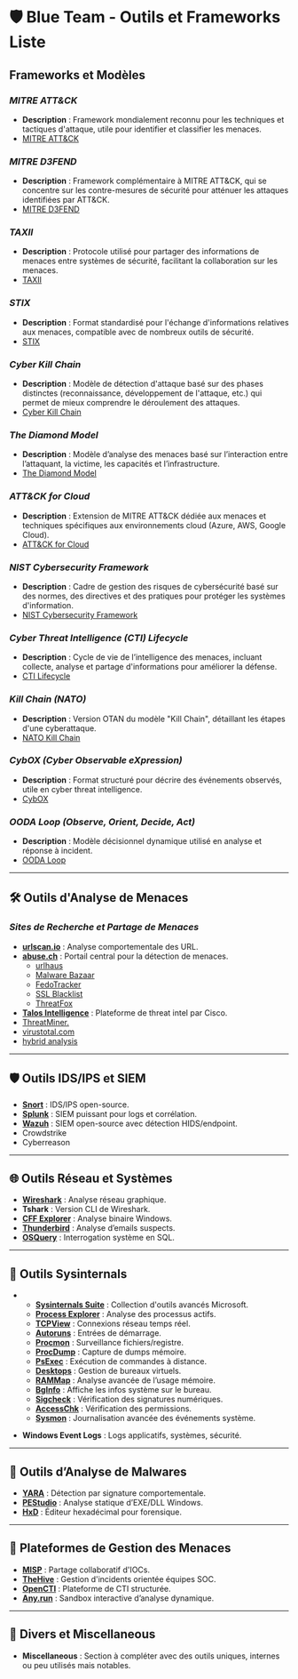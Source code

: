 # 🛡️ Blue Team - Outils et Frameworks Liste

##  Frameworks et Modèles

### *MITRE ATT&CK*
- **Description** : Framework mondialement reconnu pour les techniques et tactiques d'attaque, utile pour identifier et classifier les menaces.
- [MITRE ATT&CK](https://attack.mitre.org/)

### *MITRE D3FEND*
- **Description** : Framework complémentaire à MITRE ATT&CK, qui se concentre sur les contre-mesures de sécurité pour atténuer les attaques identifiées par ATT&CK.
- [MITRE D3FEND](https://d3fend.mitre.org/)

### *TAXII*
- **Description** : Protocole utilisé pour partager des informations de menaces entre systèmes de sécurité, facilitant la collaboration sur les menaces.
- [TAXII](https://oasis-open.github.io/cti-documentation/taxii2/)

### *STIX*
- **Description** : Format standardisé pour l'échange d'informations relatives aux menaces, compatible avec de nombreux outils de sécurité.
- [STIX](https://oasis-open.github.io/cti-documentation/stix/)

### *Cyber Kill Chain*
- **Description** : Modèle de détection d'attaque basé sur des phases distinctes (reconnaissance, développement de l'attaque, etc.) qui permet de mieux comprendre le déroulement des attaques.
- [Cyber Kill Chain](obsidian://open?vault=TryHackMe-Obsidian-main&file=SOC%20cours%2F0%20Cyber%20Defence%20Frameworks%2F2%20Cyber%20Kill%20Chain%2F0%20Intro%20%26%20Kill%20Chain)

### *The Diamond Model*
- **Description** : Modèle d’analyse des menaces basé sur l’interaction entre l’attaquant, la victime, les capacités et l’infrastructure.
- [The Diamond Model](obsidian://open?vault=TryHackMe-Obsidian-main&file=SOC%20cours%2F0%20Cyber%20Defence%20Frameworks%2F4%20Diamond%20Model%2F0%20The%20Diamond%20Model)

### *ATT&CK for Cloud*
- **Description** : Extension de MITRE ATT&CK dédiée aux menaces et techniques spécifiques aux environnements cloud (Azure, AWS, Google Cloud).
- [ATT&CK for Cloud](https://attack.mitre.org/matrices/cloud/)

### *NIST Cybersecurity Framework*
- **Description** : Cadre de gestion des risques de cybersécurité basé sur des normes, des directives et des pratiques pour protéger les systèmes d'information.
- [NIST Cybersecurity Framework](https://www.nist.gov/cyberframework)

### *Cyber Threat Intelligence (CTI) Lifecycle*
- **Description** : Cycle de vie de l’intelligence des menaces, incluant collecte, analyse et partage d'informations pour améliorer la défense.
- [CTI Lifecycle](https://www.sans.org/cyber-security-summit/archives/file/33227/)

### *Kill Chain (NATO)*
- **Description** : Version OTAN du modèle "Kill Chain", détaillant les étapes d'une cyberattaque.
- [NATO Kill Chain](https://www.nato.int/cps/en/natolive/topics_cyber_defence.htm)

### *CybOX (Cyber Observable eXpression)*
- **Description** : Format structuré pour décrire des événements observés, utile en cyber threat intelligence.
- [CybOX](https://oasis-open.github.io/cti-documentation/cybox/)

### *OODA Loop (Observe, Orient, Decide, Act)*
- **Description** : Modèle décisionnel dynamique utilisé en analyse et réponse à incident.
- [OODA Loop](https://www.mindtools.com/pages/article/ooda-loop.htm)

---

## 🛠️ Outils d'Analyse de Menaces

### *Sites de Recherche et Partage de Menaces*

- **[urlscan.io](https://urlscan.io/)** : Analyse comportementale des URL.
- **[abuse.ch](https://abuse.ch/)** : Portail central pour la détection de menaces.
  - [urlhaus](https://urlhaus.abuse.ch/)
  - [Malware Bazaar](https://bazaar.abuse.ch/)
  - [FedoTracker](https://fedotracker.abuse.ch/)
  - [SSL Blacklist](https://sslbl.abuse.ch/)
  - [ThreatFox](https://threatfox.abuse.ch/)
- **[Talos Intelligence](https://www.talosintelligence.com/)** : Plateforme de threat intel par Cisco.
- [ThreatMiner.](https://www.threatminer.org/host.php?q=23.22.63.114#gsc.tab=0&gsc.q=23.22.63.114&gsc.page=1)
- [virustotal.com](http://virustotal.com/)
- [hybrid analysis]([https://www.hybrid-analysis.com/sample/9709473ab351387aab9e816eff3910b9f28a7a70202e250ed46dba8f820f34a8?environmentId=100](https://www.hybrid-analysis.com/sample/9709473ab351387aab9e816eff3910b9f28a7a70202e250ed46dba8f820f34a8?environmentId=100))

---

## 🛡️ Outils IDS/IPS et SIEM

- **[Snort](obsidian://open?vault=TryHackMe-Obsidian-main&file=Cybersecurity%20manual%2F1.%20Blue%20team%2FSnort)** : IDS/IPS open-source.
- **[Splunk](obsidian://open?vault=TryHackMe-Obsidian-main&file=Cybersecurity%20manual%2F1.%20Blue%20team%2FSplunk)** : SIEM puissant pour logs et corrélation.
- **[Wazuh](https://wazuh.com/)** : SIEM open-source avec détection HIDS/endpoint.
- Crowdstrike
- Cyberreason

---

## 🌐 Outils Réseau et Systèmes

- **[Wireshark](https://www.wireshark.org/)** : Analyse réseau graphique.
- **Tshark** : Version CLI de Wireshark.
- **[CFF Explorer](https://ntcore.com/?page_id=388)** : Analyse binaire Windows.
- **[Thunderbird](https://www.mozilla.org/en-US/thunderbird/)** : Analyse d’emails suspects.
- **[OSQuery](https://osquery.io/)** : Interrogation système en SQL.

---

## 🔎 Outils Sysinternals 

- - **[Sysinternals Suite](https://learn.microsoft.com/en-us/sysinternals/)** : Collection d'outils avancés Microsoft.
  - **[Process Explorer](https://docs.microsoft.com/en-us/sysinternals/downloads/process-explorer)** : Analyse des processus actifs.
  - **[TCPView](https://docs.microsoft.com/en-us/sysinternals/downloads/tcpview)** : Connexions réseau temps réel.
  - **[Autoruns](https://docs.microsoft.com/en-us/sysinternals/downloads/autoruns)** : Entrées de démarrage.
  - **[Procmon](https://docs.microsoft.com/en-us/sysinternals/downloads/procmon)** : Surveillance fichiers/registre.
  - **[ProcDump](https://docs.microsoft.com/en-us/sysinternals/downloads/procdump)** : Capture de dumps mémoire.
  - **[PsExec](https://docs.microsoft.com/en-us/sysinternals/downloads/psexec)** : Exécution de commandes à distance.
  - **[Desktops](https://docs.microsoft.com/en-us/sysinternals/downloads/desktops)** : Gestion de bureaux virtuels.
  - **[RAMMap](https://docs.microsoft.com/en-us/sysinternals/downloads/rammap)** : Analyse avancée de l’usage mémoire.
  - **[BgInfo](https://docs.microsoft.com/en-us/sysinternals/downloads/bginfo)** : Affiche les infos système sur le bureau.
  - **[Sigcheck](https://docs.microsoft.com/en-us/sysinternals/downloads/sigcheck)** : Vérification des signatures numériques.
  - **[AccessChk](https://docs.microsoft.com/en-us/sysinternals/downloads/accesschk)** : Vérification des permissions.
  - **[Sysmon](https://learn.microsoft.com/en-us/sysinternals/downloads/sysmon)** : Journalisation avancée des événements système.
  
- **Windows Event Logs** : Logs applicatifs, systèmes, sécurité.


---

## 🧬 Outils d’Analyse de Malwares

- **[YARA](https://virustotal.github.io/yara/)** : Détection par signature comportementale.
- **[PEStudio](https://www.winitor.com/)** : Analyse statique d’EXE/DLL Windows.
- **[HxD](https://mh-nexus.de/en/hxd/)** : Éditeur hexadécimal pour forensique.

---

## 🧩 Plateformes de Gestion des Menaces

- **[MISP](https://www.misp-project.org/)** : Partage collaboratif d'IOCs.
- **[TheHive](https://thehive-project.org/)** : Gestion d'incidents orientée équipes SOC.
- **[OpenCTI](https://www.opencti.io/)** : Plateforme de CTI structurée.
- **[Any.run](https://any.run/)** : Sandbox interactive d’analyse dynamique.

---

## 🧭 Divers et Miscellaneous

- **Miscellaneous** : Section à compléter avec des outils uniques, internes ou peu utilisés mais notables.
